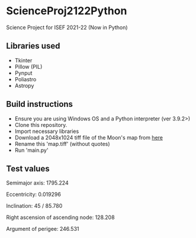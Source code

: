 # ScienceProj2122Python
Science Project for ISEF 2021-22 (Now in Python)

## Libraries used
 - Tkinter
 - Pillow (PIL)
 - Pynput
 - Poliastro
 - Astropy

## Build instructions
 - Ensure you are using Windows OS and a Python interpreter (ver 3.9.2>)
 - Clone this repository.
 - Import necessary libraries
 - Download a 2048x1024 tiff file of the Moon's map from [here](https://svs.gsfc.nasa.gov/cgi-bin/details.cgi?aid=4720)
  - Rename this 'map.tiff' (without quotes)
 - Run 'main.py'

## Test values
Semimajor axis: 1795.224

Eccentricity: 0.019296

Inclination: 45 / 85.780

Right ascension of ascending node: 128.208

Argument of perigee: 246.531
